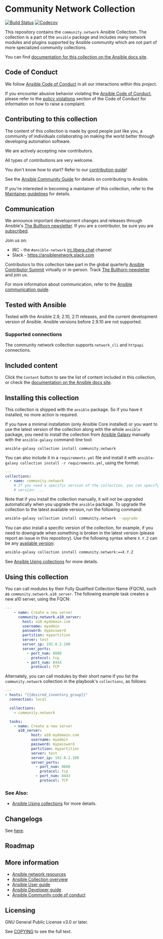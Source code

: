 # Community Network Collection

[![Build Status](https://dev.azure.com/ansible/community.network/_apis/build/status/CI?branchName=main)](https://dev.azure.com/ansible/community.network/_build?definitionId=32)
[![Codecov](https://img.shields.io/codecov/c/github/ansible-collections/community.network)](https://codecov.io/gh/ansible-collections/community.network)

This repository contains the `community.network` Ansible Collection. The collection is a part of the `ansible` package and includes many network modules and plugins supported by Ansible community which are not part of more specialized community collections.

You can find [documentation for this collection on the Ansible docs site](https://docs.ansible.com/ansible/latest/collections/community/network/).

## Code of Conduct

We follow [Ansible Code of Conduct](https://docs.ansible.com/ansible/latest/community/code_of_conduct.html) in all our interactions within this project.

If you encounter abusive behavior violating the [Ansible Code of Conduct](https://docs.ansible.com/ansible/latest/community/code_of_conduct.html), please refer to the [policy violations](https://docs.ansible.com/ansible/latest/community/code_of_conduct.html#policy-violations) section of the Code of Conduct for information on how to raise a complaint.

## Contributing to this collection

The content of this collection is made by good people just like you, a community of individuals collaborating on making the world better through developing automation software.

We are actively accepting new contributors.

All types of contributions are very welcome.

You don't know how to start? Refer to our [contribution guide](https://github.com/ansible-collections/community.network/blob/main/CONTRIBUTING.md)!

See the [Ansible Community Guide](https://docs.ansible.com/ansible/latest/community/index.html) for details on contributing to Ansible.

If you're interested in becoming a maintainer of this collection, refer to the [Maintainer guidelines](https://github.com/ansible/community-docs/blob/main/maintaining.rst) for details.

## Communication

We announce important development changes and releases through Ansible's [The Bullhorn newsletter](https://github.com/ansible/community/wiki/News#the-bullhorn). If you are a contributor, be sure you are [subscribed](https://eepurl.com/gZmiEP).

Join us on:

- IRC - the ``#ansible-network`` [irc.libera.chat](https://libera.chat/) channel
- Slack - https://ansiblenetwork.slack.com

Contributors to this collection take part in the global quarterly [Ansible Contributor Summit](https://github.com/ansible/community/wiki/Contributor-Summit) virtually or in-person. Track [The Bullhorn newsletter](https://eepurl.com/gZmiEP) and join us.

For more information about communication, refer to the [Ansible communication guide](https://docs.ansible.com/ansible/devel/community/communication.html).

## Tested with Ansible

Tested with the Ansible 2.9, 2.10, 2.11 releases, and the current development version of Ansible. Ansible versions before 2.9.10 are not supported.

### Supported connections
The community network collection supports `network_cli`  and `httpapi` connections.

## Included content

Click the `Content` button to see the list of content included in this collection, or check the [documentation on the Ansible docs site](https://docs.ansible.com/ansible/latest/collections/community/network/).

## Installing this collection

This collection is shipped with the `ansible` package. So if you have it installed, no more action is required.

If you have a minimal installation (only Ansible Core installed) or you want to use the latest version of the collection along with the whole `ansible` package, you need to install the collection from [Ansible Galaxy](https://galaxy.ansible.com/community/network) manually with the `ansible-galaxy` command-line tool:

    ansible-galaxy collection install community.network

You can also include it in a `requirements.yml` file and install it with `ansible-galaxy collection install -r requirements.yml`, using the format:

```yaml
---
collections:
  - name: community.network
    # If you need a specific version of the collection, you can specify like this:
    # version: ...
```

Note that if you install the collection manually, it will not be upgraded automatically when you upgrade the `ansible` package. To upgrade the collection to the latest available version, run the following command:

```bash
ansible-galaxy collection install community.network --upgrade
```

You can also install a specific version of the collection, for example, if you need to downgrade when something is broken in the latest version (please report an issue in this repository). Use the following syntax where `X.Y.Z` can be any [available version](https://galaxy.ansible.com/community/network):

```bash
ansible-galaxy collection install community.network:==X.Y.Z
```
See [Ansible Using collections](https://docs.ansible.com/ansible/latest/user_guide/collections_using.html) for more details.

## Using this collection

You can call modules by their Fully Qualified Collection Name (FQCN), such as `community.network.a10_server`.
The following example task creates a new a10 server, using the FQCN:

```yaml
---
    - name: Create a new server
      community.network.a10_server:
        host: a10.mydomain.com
        username: myadmin
        password: mypassword
        partition: mypartition
        server: test
        server_ip: 192.0.2.100
        server_ports:
          - port_num: 8080
            protocol: tcp
          - port_num: 8443
            protocol: TCP
```

Alternately, you can call modules by their short name if you list the `community.network` collection in the playbook's `collections`, as follows:

```yaml
---
- hosts: "{{desired_inventory_group}}"
  connection: local

  collections:
    - community.network

  tasks:
    - name: Create a new server
      a10_server:
            host: a10.mydomain.com
            username: myadmin
            password: mypassword
            partition: mypartition
            server: test
            server_ip: 192.0.2.100
            server_ports:
              - port_num: 8080
                protocol: tcp
              - port_num: 8443
                protocol: TCP
```

### See Also:

* [Ansible Using collections](https://docs.ansible.com/ansible/latest/user_guide/collections_using.html) for more details.

## Changelogs

See [here](https://github.com/ansible-collections/community.network/tree/main/CHANGELOG.rst).

## Roadmap

<!-- Optional. Include the roadmap for this collection, and the proposed release/versioning strategy so users can anticipate the upgrade/update cycle. -->

## More information

- [Ansible network resources](https://docs.ansible.com/ansible/latest/network/getting_started/network_resources.html)
- [Ansible Collection overview](https://github.com/ansible-collections/overview)
- [Ansible User guide](https://docs.ansible.com/ansible/latest/user_guide/index.html)
- [Ansible Developer guide](https://docs.ansible.com/ansible/latest/dev_guide/index.html)
- [Ansible Community code of conduct](https://docs.ansible.com/ansible/latest/community/code_of_conduct.html)

## Licensing

GNU General Public License v3.0 or later.

See [COPYING](https://www.gnu.org/licenses/gpl-3.0.txt) to see the full text.
